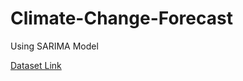 # Climate-Change-Forecast
Using SARIMA Model

[Dataset Link](https://www.kaggle.com/code/leandrovrabelo/climate-change-forecast-sarima-model/input)
